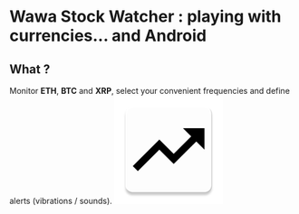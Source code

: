 # Wawa Stock Watcher : playing with currencies... and Android


## What ?

Monitor **ETH**, **BTC** and **XRP**, select your convenient frequencies and define alerts (vibrations / sounds).
![Icon](https://raw.githubusercontent.com/wawaseb/wsw/master/app/src/main/res/mipmap-xxxhdpi/ic_launcher_round.png)
